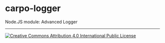 carpo-logger
============

Node.JS module: Advanced Logger


- - -
[![Creative Commons Attribution 4.0 International Public License](https://i.creativecommons.org/l/by/4.0/88x31.png "Creative Commons Attribution 4.0 International Public License")](http://creativecommons.org/licenses/by/4.0/)
